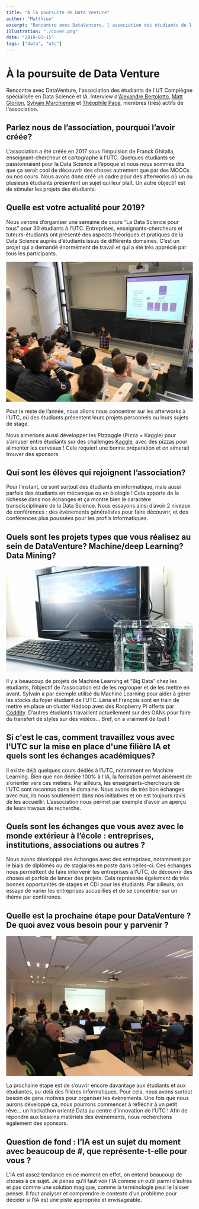 ```yaml
---
title: "À la poursuite de Data Venture"
author: "Matthieu"
excerpt: "Rencontre avec DataVenture, l'association des étudiants de l'UT Compiègne spécialisée en Data Science et IA"
illustration: "./cover.png"
date: "2019-02-15"
tags: ["data", "utc"]
---
```


# À la poursuite de Data Venture

Rencontre avec DataVenture, l'association des étudiants de l'UT Compiègne spécialisée en Data Science et IA.
Interview d'[Alexandre Bertolotto](https://www.linkedin.com/in/abertolotto/), [Matt Glorion](https://www.linkedin.com/in/mglorion/), [Sylvain Marchienne](https://www.linkedin.com/in/sylvainmarchienne/) et [Théophile Pace](https://www.linkedin.com/in/pacet/), membres (très) actifs de l'association.

## Parlez nous de l’association, pourquoi l’avoir créée?

L’association a été créée en 2017 sous l’impulsion de Franck Ghitalla, enseignant-chercheur et cartographe à l’UTC. Quelques étudiants se passionnaient pour la Data Science à l’époque et nous nous sommes dits que ça serait cool de découvrir des choses autrement que par des MOOCs ou nos cours. Nous avons donc créé un cadre pour des afterworks où un ou plusieurs étudiants présentent un sujet qui leur plaît. Un autre objectif est de stimuler les projets des étudiants.

## Quelle est votre actualité pour 2019?

Nous venons d’organiser une semaine de cours “La Data Science pour tous” pour 30 étudiants à l’UTC. Entreprises, enseignants-chercheurs et tuteurs-étudiants ont présenté des aspects théoriques et pratiques de la Data Science auprès d’étudiants issus de différents domaines. C’est un projet qui a demandé énormément de travail et qui a été très apprécié par tous les participants.

![Présentation de Data Venture](presentation.jpg)

Pour le reste de l’année, nous allons nous concentrer sur les afterworks à l’UTC, où des étudiants présentent leurs projets personnels ou leurs sujets de stage.

Nous aimerions aussi développer les Pizzaggle (Pizza + Kaggle) pour s’amuser entre étudiants sur des challenges [Kaggle](https://www.kaggle.com/), avec des pizzas pour alimenter les cerveaux ! Cela requiert une bonne préparation et on aimerait trouver des sponsors.

## Qui sont les élèves qui rejoignent l’association?

Pour l’instant, ce sont surtout des étudiants en informatique, mais aussi parfois des étudiants en mécanique ou en biologie ! Cela apporte de la richesse dans nos échanges et ça montre bien le caractère transdisciplinaire de la Data Science. Nous essayons ainsi d’avoir 2 niveaux de conférences : des évènements généralistes pour faire découvrir, et des conférences plus poussées pour les profils informatiques.

## Quels sont les projets types que vous réalisez au sein de DataVenture? Machine/deep Learning? Data Mining?

![Cluster de Raspberry](datamining.jpg)

Il y a beaucoup de projets de Machine Learning et “Big Data” chez les étudiants, l’objectif de l’association est de les regrouper et de les mettre en avant. Sylvain a par exemple utilisé du Machine Learning pour aider à gérer les stocks du foyer étudiant de l’UTC. Léna et François sont en train de mettre en place un cluster Hadoop avec des Raspberry Pi offerts par [Coddity](https://coddity.com). D’autres étudiants travaillent actuellement sur des GANs pour faire du transfert de styles sur des vidéos… Bref, on a vraiment de tout !

## Si c'est le cas, comment travaillez vous avec l'UTC sur la mise en place d'une filière IA et quels sont les échanges académiques?

Il existe déjà quelques cours dédiés à l’UTC, notamment en Machine Learning. Bien que non dédiée 100% à l’IA, la formation permet aisément de s’orienter vers ces métiers. Par ailleurs, les enseignants-chercheurs de l’UTC sont reconnus dans le domaine. Nous avons de très bon échanges avec eux, ils nous soutiennent dans nos initiatives et on est toujours ravis de les accueillir.  L’association nous permet par exemple d’avoir un aperçu de leurs travaux de recherche.

## Quels sont les échanges que vous avez avec le monde extérieur à l’école : entreprises, institutions, associations ou autres ?

Nous avons développé des échanges avec des entreprises, notamment par le biais de diplômés ou de stagiaires en poste dans celles-ci. Ces échanges nous permettent de faire intervenir les entreprises à l’UTC, de découvrir des choses et parfois de lancer des projets. Cela représente également de très bonnes opportunités de stages et CDI pour les étudiants.
Par ailleurs, on essaye de varier les entreprises accueillies et de se concentrer sur un thème par conférence.

## Quelle est la prochaine étape pour DataVenture ? De quoi avez vous besoin pour y parvenir ?

![Présentation de l'équipe de Coddity](prescoddity.jpeg)

La prochaine étape est de s’ouvrir encore davantage aux étudiants et aux étudiantes, au-delà des filières informatiques. Pour cela, nous avons surtout besoin de gens motivés pour organiser les évènements. Une fois que nous aurons développé ça, nous pourrons commencer à réfléchir à un petit rêve... un hackathon orienté Data au centre d’innovation de l’UTC ! Afin de répondre aux besoins matériels des événements, nous recherchons également des sponsors.

## Question de fond : l’IA est un sujet du moment avec beaucoup de #, que représente-t-elle pour vous ?

L’IA est assez tendance en ce moment en effet, on entend beaucoup de choses à ce sujet. Je pense qu’il faut voir l’IA comme un outil parmi d’autres et pas comme une solution magique, comme la terminologie peut le laisser penser. Il faut analyser et comprendre le contexte d’un problème pour décider si l’IA est une piste appropriée et envisageable.
